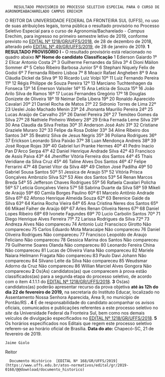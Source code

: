         RESULTADO PROVISÓRIO DO PROCESSO SELETIVO ESPECIAL PARA O CURSO DE AGRONOMIABACHARELADO CAMPUS ERECHIM  

 O REITOR DA UNIVERSIDADE FEDERAL DA FRONTEIRA SUL (UFFS), no uso de suas atribuições legais, torna pública o resultado provisório no Processo Seletivo Especial para o curso de Agronomia/Bacharelado - *Campus*  Erechim, para ingresso no primeiro semestre letivo de 2019, conforme previsto no [EDITAL Nº 1218/GR/UFFS/2018](https://www.uffs.edu.br/atos-normativos/edital/gr/2018-1218), de 28 de dezembro de 2018, alterado pelo [EDITAL Nº 49/GR/UFFS/2019](https://www.uffs.edu.br/atos-normativos/edital/gr/2019-0049), de 28 de janeiro de 2019.  **1 RESULTADO PROVISÓRIO** **I -**  O resultado provisório está relacionado no quadro abaixo     **Nº**    **Nome do candidato**   **Classificação**     1   Edierson Gaiardo   1º     2   Elicar Antonio Costa   2º     3   Guilherme Fernandes da Silva   3º     4   Dioni Máilon Sommer   4º     5   Celso Ribeiro Barbosa Junior   5º     6   Stephani Niquely Felix de Godoi   6º     7   Fernanda Ribeiro Lisboa   7º     8   Moacir Rafael Angheben   8º     9   Ana Cláudia Dickel da Silva   9º     10   Ricardo Luiz Volpi   10º     11   Luiz Fernando Pereira   11º     12   Régis Philippe de Souza Pereira   12º     13   Marciano Tuchtenhagen da Fonseca   13º     14   Emerson Valsoler   14º     15   Ana Letícia de Souza   15º     16   João Arilo Silva de Ramos   16º     17   Lucas Fernandes Gregório   17º     18   Douglas Donizete de Oliveira   18º     19   Neimar Della Libera   19º     20   Ronaldo Aparecido Cavalari   20º     21   Daniel Rocha de Matos   21º     22   Sidronio Torres de Lima   22º     23   Ueslei João Machado Menin   23º     24   Jhonanta Maurilio Pereira   24º     25   Lucas Araújo de Carvalho   25º     26   Daniel Pereira   26º     27   Temóteo Gomes da Silva   27º     28   Nathiele Pinheiro Webery   28º     29   Erika Fernada Leme Silva   29º     30   Ana Claudia da Silva Freitas   30º     31   Anderson José Ashi   31º     32   Cristiane Graziele Muraro   32º     33   Felipe da Rosa Dobler   33º     34   Aline Ribeiro dos Santos   34º     35   Beatriz Silva de Jesus Negris   35º     36   Poliana Rodrigues   36º     37   Erickson Leonardo Silva Paixão   37º     38   Luan Mendonça Andreis   38º     39   José Roque Rojas   39º     40   Gabriel Iuri Pranke Hermes   40º     41   Pedro Inacio Pan D'Arco Serpa   41º     42   Daniel Henrique Andrade Silva   42º     43   Francisco de Assis Paiva   43º     44   Jheniffer Vitória Ferreira dos Santos   44º     45   Thais Veridiane da Silva Cruz   45º     46   Taline Alves Dos Santos   46º     47   Felipe Ferrarini   47º     48   Daniel Vitor da Silva   48º     49   Cleiton José Padilha   49º     50   Gabriel Sousa Santos   50º     51   Jessica de Araujo   51º     52   Vitória Prisca Gonçalves Ambrozio Silva   52º     53   Alex dos Santos   53º     54   Renan Marcos Breda   54º     55   Jefferson Chaves Rodrigues   55º     56   Rafaela Cavalari Policha   56º     57   Leticia Gonçalves Vieira   57º     58   Sabrina Duarte da Silva   58º     59   Mikeli de Araújo   59º     60   Camila Borges Paulino   60º     61   Marcelo Antônio Andrade Silva   61º     62   Afonso Henrique Almeida Souza   62º     63   Berenice Gaide da Silva   63º     64   Karina Rocha Vieira   64º     65   Ana Cristina Neres dos Santos   65º     66   Mikael Faiher de Araújo   66º     67   Arles Renan Oliveira Neres   67º     68   Daniel Lopes Ribeiro   68º     69   Ivonete Fagundes   69º     70   Lucio Carbolin Santos   70º     71   Diego Henrique Alves Ferreira   71º     72   Larissa Rodrigues da Silva   72º     73   Andreza Alves   Não compareceu     74   Antonio Luiz Franscisco Girotto   Não compareceu     75   Carlos Eduardo Mota Maracaipe   Não compareceu     76   Daniel Oliveira Rodrigues   Não compareceu     77   Francisco Leopoldo de Araujo Feliciano   Não compareceu     78   Gessica Marina dos Santos   Não compareceu     79   Guilherme Soares Olanda   Não compareceu     80   Leonardo Fereira China   Não compareceu     81   Lucas de Oliveira Viana   Não compareceu     82   Mariele Naiara Heilmann Fragata   Não compareceu     83   Paulo Davi Johann   Não compareceu     84   Silvano Leite da Silva   Não compareceu     85   Weudsmar Adorno da Cruz   Não compareceu     86   Willian Marciel Alves Gongora   Não compareceu       **2**  Os(As) candidatos(as) que comparecem à prova estão classificados(as) para a segunda etapa do processo seletivo, de acordo com o item 4.1.1.1 do [EDITAL Nº 1218/GR/UFFS/2018](https://www.uffs.edu.br/atos-normativos/edital/gr/2018-1218).   **3**  Os(as) candidatos(as) poderão apresentar recurso da prova objetiva **até às 12h do dia 22 de fevereiro de 2019,**  na secretaria do Instituto Educar, localizado no Assentamento Nossa Senhora Aparecida, Área 9, no município de Pontão/RS **.**   **4**  É de responsabilidade do candidato acompanhar os avisos oficiais, comunicados e publicações referentes a este processo seletivo no *site* da Universidade Federal da Fronteira Sul, bem como nos demais veículos de divulgação especificados no [EDITAL Nº 1218/GR/UFFS/2018](https://www.uffs.edu.br/atos-normativos/edital/gr/2018-1218).   **5**  Os horários especificados nos Editais que regem este processo seletivo referem-se ao horário oficial de Brasília.      **Data do ato:** Chapecó-SC, 21 de fevereiro de 2019.   
 

    Jaime Giolo   
 Reitor 

      Documento Histórico  [EDITAL Nº 168/GR/UFFS/2019](https://www.uffs.edu.br/atos-normativos/edital/gr/2019-0168/@@download/documento_historico)     
      